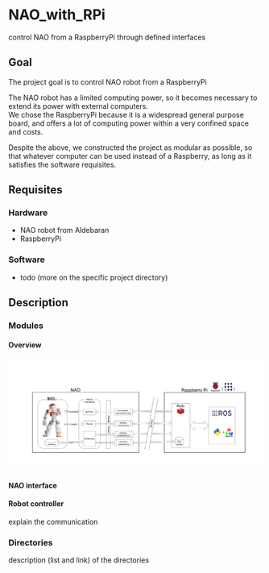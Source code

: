 # NAO_with_RPi
control NAO from a RaspberryPi through defined interfaces

## Goal
The project goal is to control NAO robot from a RaspberryPi

The NAO robot has a limited computing power,
so it becomes necessary to extend its power with external computers.  
We chose the RaspberryPi because it is a widespread general purpose board,
and offers a lot of computing power within a very confined space and costs.  

Despite the above, we constructed the project as modular as possible,
so that whatever computer can be used instead of a Raspberry,
as long as it satisfies the software requisites.

## Requisites

### Hardware
* NAO robot from Aldebaran
* RaspberryPi

### Software
* todo
(more on the specific project directory)


## Description

### Modules

#### Overview
![mudules image](docs/assets/mudules.png "Modules Overview")


#### NAO interface

#### Robot controller

explain the communication

### Directories
description (list and link) of the directories

